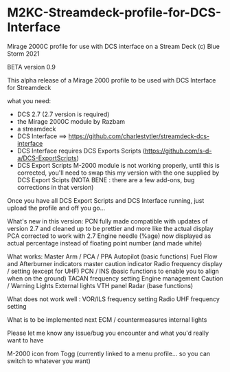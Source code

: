 # M2KC-Streamdeck-profile-for-DCS-Interface
Mirage 2000C profile for use with DCS interface on a Stream Deck
(c) Blue Storm 2021

BETA version 0.9

This alpha release of a Mirage 2000 profile to be used with DCS Interface for Streamdeck

what you need:
- DCS 2.7 (2.7 version is required)
- the Mirage 2000C module by Razbam
- a streamdeck
- DCS Interface ==> https://github.com/charlestytler/streamdeck-dcs-interface
- DCS Interface requires DCS Exports Scripts (https://github.com/s-d-a/DCS-ExportScripts)
- DCS Export Scripts M-2000 module is not working properly, until this is corrected, you'll need to swap this my version with the one supplied by DCS Export Scipts (NOTA BENE : there are a few add-ons, bug corrections in that version)

Once you have all DCS Export Scripts and DCS Interface running, just upload the profile and off you go...

What's new in this version:
PCN fully made compatible with updates of version 2.7 and cleaned up to be prettier and more like the actual display
PCA corrected to work with 2.7
Engine needle (%age) now displayed as actual percentage instead of floating point number (and made white)


What works:
Master Arm / PCA / PPA
Autopilot (basic functions)
Fuel Flow and Afterburner indicators
master caution indicator
Radio frequency display / setting (except for UHF)
PCN / INS (basic functions to enable you to align when on the ground)
TACAN frequency setting
Engine management
Caution / Warning Lights
External lights
VTH panel
Radar (base functions)

What does not work well : VOR/ILS frequency setting
Radio UHF frequency setting

What is to be implemented next
ECM / countermeasures
internal lights

Please let me know any issue/bug you encounter and what you'd really want to have

M-2000 icon from Togg (currently linked to a menu profile... so you can switch to whatever you want)
